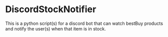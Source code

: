 # DiscordStockNotifier
This is a python script(s) for a discord bot that can watch bestBuy products and notify the user(s) when that item is in stock.
